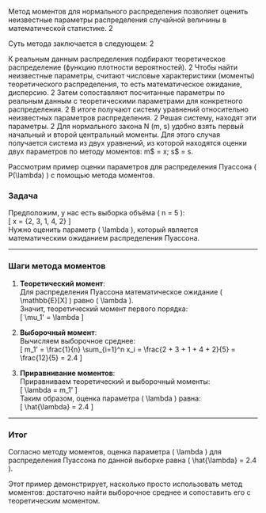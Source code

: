 Метод моментов для нормального распределения позволяет оценить неизвестные параметры распределения случайной величины в математической статистике. 2

Суть метода заключается в следующем: 2

К реальным данным распределения подбирают теоретическое распределение (функцию плотности вероятностей). 2
Чтобы найти неизвестные параметры, считают числовые характеристики (моменты) теоретического распределения, то есть математическое ожидание, дисперсию. 2
Затем сопоставляют посчитанные параметры по реальным данным с теоретическими параметрами для конкретного распределения. 2
В итоге получают систему уравнений относительно неизвестных параметров распределения. 2
Решая систему, находят эти параметры. 2
Для нормального закона N (m, s) удобно взять первый начальный и второй центральный моменты. Для этого случая получается система из двух уравнений, из которой находятся оценки двух параметров по методу моментов: m$ = x; s$ = s.

Рассмотрим пример оценки параметров для распределения Пуассона \( P(\lambda) \) с помощью метода моментов.  

### Задача
Предположим, у нас есть выборка объёма \( n = 5 \):  
\[
x = \{2, 3, 1, 4, 2\}
\]  
Нужно оценить параметр \( \lambda \), который является математическим ожиданием распределения Пуассона.

---

### Шаги метода моментов

1. **Теоретический момент**:  
   Для распределения Пуассона математическое ожидание \( \mathbb{E}[X] \) равно \( \lambda \).  
   Значит, теоретический момент первого порядка:  
   \[
   \mu_1' = \lambda
   \]

2. **Выборочный момент**:  
   Вычисляем выборочное среднее:  
   \[
   m_1' = \frac{1}{n} \sum_{i=1}^n x_i = \frac{2 + 3 + 1 + 4 + 2}{5} = \frac{12}{5} = 2.4
   \]

3. **Приравнивание моментов**:  
   Приравниваем теоретический и выборочный моменты:  
   \[
   \lambda = m_1'
   \]  
   Таким образом, оценка параметра \( \lambda \) равна:  
   \[
   \hat{\lambda} = 2.4
   \]

---

### Итог
Согласно методу моментов, оценка параметра \( \lambda \) для распределения Пуассона по данной выборке равна \( \hat{\lambda} = 2.4 \).

Этот пример демонстрирует, насколько просто использовать метод моментов: достаточно найти выборочное среднее и сопоставить его с теоретическим моментом.